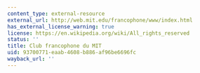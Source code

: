 ```yaml
---
content_type: external-resource
external_url: http://web.mit.edu/francophone/www/index.html
has_external_license_warning: true
license: https://en.wikipedia.org/wiki/All_rights_reserved
status: ''
title: Club francophone du MIT
uid: 93700771-eaab-4608-b886-af96be6696fc
wayback_url: ''
---
```

